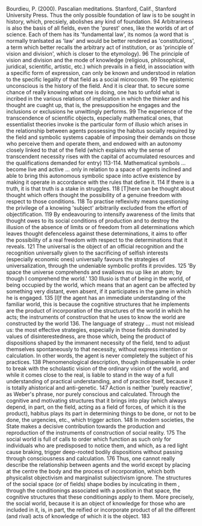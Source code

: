 ﻿Bourdieu, P. (2000). Pascalian meditations. Stanford, Calif., Stanford University Press.
Thus the only possible foundation of law is to be sought in history, which, precsiely, abolishes any kind of foundation. 94
Arbitrariness is also the basis of all fields, even the 'purest' ones, like the worlds of art of science. Each of them has its 'fundamental law', its nomos (a word that is normally tranlsated as 'law' and would be better rendered as 'constitutions', a term which better recalls the arbitrary act of institution, or as 'principle of vision and division', which is closer to the etymology). 96
The principle of vision and division and the mode of knowledge (religious, philosophical, juridical, scientific, artistic, etc.) which prevails in a field, in association with a specific form of expression, can only be known and understood in relation to the specific legality of that field as a social microcosm. 99
The epistemic unconscious is the history of the field. And it is clear that. to secure some chance of  really knowing what one is doing, one has to unfold what is incribed in the various relations of implication in which the thinker and his thought are cuaght up, that is, the presupposition he engages and the inclusions or exclusions he unwittingly performs. 99
The experience of the transcendence of scientific objects, especially mathematical ones, that essentialist theories invoke is the particular form of illusio which arises in the relationship between agents possessing the habitus socially required by the field and symbolic systems capable of imposing their demands on those who perceive them and operate them, and endowed with an autonomy closely linked to that of the field (which explains why the sense of transcendent necessity rises with the capital of accumulated resources and the qualifications demanded for entry) 113-114.
Mathematical symbols ... become live and active ... only in relation to a space of agents inclined and able to bring this autonomous symbolic space into active existence by making it operate in accordance with the rules that define it. 114
If there is a truth, it is that truth is a stake in struggles. 118
[T]here can be thought about thought which offers thought the possibility of a genuine freedom  with respect to those conditions. 118
To practise reflexivity means questioning the privilege of a knowing 'subject' arbitrarily excluded from the effort of objectification. 119
By endeavouring to intensify awareness of the limits that thought owes to its social conditions of production and to destroy the illusion of the absence of limits or of freedom from all determinations which leaves thought defenceless against these determinations, it aims to offer the possibility of a real freedom with respect to the determinations that it reveals. 121
The universal is the object of an official recognition and the recognition  universally given to the sacrificing of selfish interests (especially economic ones) universally favours the strategies of universalization, through the undeniable symbolic profits it provides. 125
'By space the universe comprehends and swallows mu up like an atom; by though I comprehend the world.' 130
Illusio  is that of being in  the world, of being occupied by the world, which means that an agent can be affected by something very distant, even absent, if it participates in the game in which he is engaged. 135
[I]f the agent has an immediate understanding of the familiar world, this is because the cognitive structures that he implements are the product of incorporation of the structures of the world in which he acts; the instruments of construction that he uses to know the world are constructed by the world 136.
The language of strategy ... must not mislead us: the most effective strategies, especially in those fields dominated by values of disinterestedness, are those which, being the product of dispositions shaped by the immanent necessity of the field, tend to adjust themselves spontaneously to that necessity, without express intention or calculation. In other words, the agent is never completely the subject of his practices. 138
Phenomenological description, though indispensable in order to break with the scholastic vision  of the ordinary vision of the world, and while it comes close to the real, is liable to stand in the way of a full understanding of practical understanding, and of practice itself, because it is totally ahistorical and anti-genetic. 147
Action is neither 'purely reactive', as Weber's phrase, nor purely conscious and calculated. Through the cognitive and motivating structures that it brings into play (which always depend, in part, on the field, acting as a field of forces, of which it is the product), habitus plays its part in determining things to be done, or not to be done, the urgencies, etc., which trigger action. 148
In modern societies, the State makes a decisive contribution towards the production and reproduction of the instruments of construction of social reality. 175
The social world is full of calls to order  which function as such only for individuals who are predisposed to notice them, and which, as a red light cause braking, trigger deep-rooted bodily dispositions without passing through consciousness and calculation. 176
Thus, one cannot really describe the relationship between agents and the world except by placing at the centre the body and the process of incorporation, which both physicalist objectivism and marginalist subjectivism ignore. The structures of the social space (or of fields) shape bodies by inculcating in them , through the conditionings associated with a position in that space, the cognitive structures that these conditionings apply to them. More precisely, the social world, because it is an object of knowledge for those who are included in it, is, in part, the reified or incorporate product of all the different (and rival) acts of knowledge of which it is the object. 183

